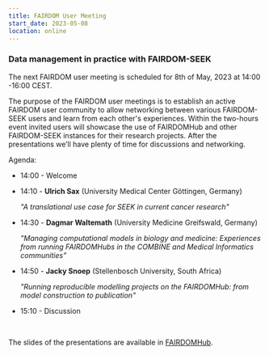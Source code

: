 ```yaml
---
title: FAIRDOM User Meeting
start_date: 2023-05-08
location: online
---
```


### Data management in practice with FAIRDOM-SEEK


The next FAIRDOM user meeting is scheduled for 8th of May, 2023 at 14:00 -16:00 CEST.

The purpose of the FAIRDOM user meetings is to establish an active FAIRDOM user community to allow networking between various FAIRDOM-SEEK users and learn from each other's experiences. 
Within the two-hours event invited users will showcase the use of FAIRDOMHub and other FAIRDOM-SEEK instances for their research projects. After the presentations we’ll have plenty of time for discussions and networking. 

Agenda:

  * 14:00 - Welcome
  
  * 14:10 - **Ulrich Sax** (University Medical Center Göttingen, Germany)
  
    _"A translational use case for SEEK in current cancer research"_
           
  * 14:30 - **Dagmar Waltemath** (University Medicine Greifswald, Germany)
  
    _"Managing computational models in biology and medicine: Experiences from running FAIRDOMHubs in the COMBINE and Medical Informatics communities"_ 
            
  * 14:50 - **Jacky Snoep** (Stellenbosch University, South Africa)
  
    _"Running reproducible modelling projects on the FAIRDOMHub: from model construction to publication"_
  
   * 15:10 - Discussion
  
  &nbsp;
  
  The slides of the presentations are available in [FAIRDOMHub](https://fairdomhub.org/events/315).

  
